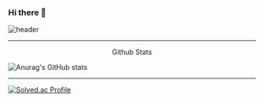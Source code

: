 ### Hi there 👋

<!--
**resti999/resti999** is a ✨ _special_ ✨ repository because its `README.md` (this file) appears on your GitHub profile.

Here are some ideas to get you started:

- 🔭 I’m currently working on ...
- 🌱 I’m currently learning ...
- 👯 I’m looking to collaborate on ...
- 🤔 I’m looking for help with ...
- 💬 Ask me about ...
- 📫 How to reach me: ...
- 😄 Pronouns: ...
- ⚡ Fun fact: ...
-->

![header](https://capsule-render.vercel.app/api?type=shark&color=auto&height=300&section=header&text=resti999%20&fontSize=90)

<hr>

<div align="center">Github Stats</div>

![Anurag's GitHub stats](https://github-readme-stats.vercel.app/api?username=resti999&show_icons=true&theme=dark)

---

[![Solved.ac Profile](http://mazassumnida.wtf/api/generate_badge?boj=spookey)](https://solved.ac/spookey)



